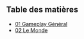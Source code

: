 ## Table des matières
- [01 Gameplay Général](01%20Gameplay%20Général)
- [02 Le Monde](02%20Le%20Monde)
